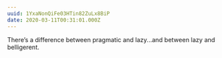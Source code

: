 ```yaml
---
uuid: 1YxaNonQiFe03HTin82ZuLx8BiP
date: 2020-03-11T00:31:01.000Z
---
```


There’s a difference between pragmatic and lazy...and between lazy and belligerent.